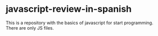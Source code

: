 # javascript-review-in-spanish
This is a repository with the basics of javascript for start programming.  There are only JS files. 

